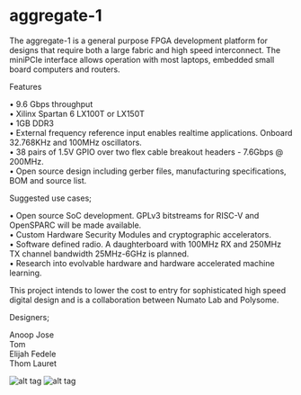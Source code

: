 # aggregate-1

The aggregate-1 is a general purpose FPGA development platform for designs that require both a large fabric and high speed interconnect. The miniPCIe interface allows operation with most laptops, embedded small board computers and routers. 

Features

• 9.6 Gbps throughput<br />
• Xilinx Spartan 6 LX100T or LX150T<br />
• 1GB DDR3<br />
• External frequency reference input enables realtime applications. Onboard 32.768KHz and 100MHz oscillators.<br />
• 38 pairs of 1.5V GPIO over two flex cable breakout headers - 7.6Gbps @ 200MHz.<br />
• Open source design including gerber files, manufacturing specifications, BOM and source list.<br />

Suggested use cases;

• Open source SoC development. GPLv3 bitstreams for RISC-V and OpenSPARC will be made available.<br />
• Custom Hardware Security Modules and cryptographic accelerators.<br />
• Software defined radio. A daughterboard with 100MHz RX and 250MHz TX channel bandwidth 25MHz-6GHz is planned.<br />
• Research into evolvable hardware and hardware accelerated machine learning.<br />

This project intends to lower the cost to entry for sophisticated high speed digital design and is a collaboration between Numato Lab and Polysome.

Designers;

Anoop Jose<br />
Tom<br />
Elijah Fedele<br />
Thom Lauret<br />

![alt tag](https://s3-us-west-2.amazonaws.com/polysome.io/img/AG-1_1.jpg)
![alt tag](https://s3-us-west-2.amazonaws.com/polysome.io/img/AG-1_2.jpg)
